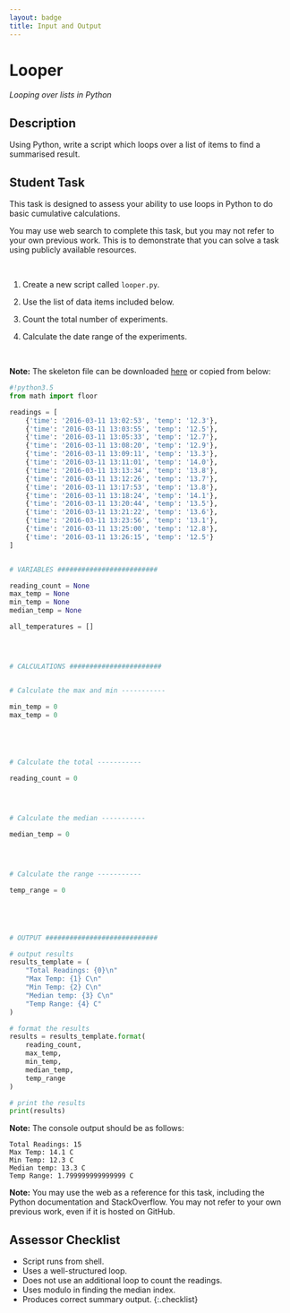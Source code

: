 ```yaml
---
layout: badge
title: Input and Output
---
```


# Looper
_Looping over lists in Python_

## Description

Using Python, write a script which loops over a list of items to find a summarised result.



## Student Task

This task is designed to assess your ability to use loops in Python to do basic cumulative calculations.

You may use web search to complete this task, but you may not refer to your own previous work. This is to demonstrate that you can solve a task using publicly available resources.



<br>


1. Create a new script called `looper.py`.

2. Use the list of data items included below.

3. Count the total number of experiments.

4. Calculate the date range of the experiments.

<br>

**Note:** The skeleton file can be downloaded [here](looper-template.py) or copied from below:

```python
#!python3.5
from math import floor

readings = [
    {'time': '2016-03-11 13:02:53', 'temp': '12.3'},
    {'time': '2016-03-11 13:03:55', 'temp': '12.5'},
    {'time': '2016-03-11 13:05:33', 'temp': '12.7'},
    {'time': '2016-03-11 13:08:20', 'temp': '12.9'},
    {'time': '2016-03-11 13:09:11', 'temp': '13.3'},
    {'time': '2016-03-11 13:11:01', 'temp': '14.0'},
    {'time': '2016-03-11 13:13:34', 'temp': '13.8'},
    {'time': '2016-03-11 13:12:26', 'temp': '13.7'},
    {'time': '2016-03-11 13:17:53', 'temp': '13.8'},
    {'time': '2016-03-11 13:18:24', 'temp': '14.1'},
    {'time': '2016-03-11 13:20:44', 'temp': '13.5'},
    {'time': '2016-03-11 13:21:22', 'temp': '13.6'},
    {'time': '2016-03-11 13:23:56', 'temp': '13.1'},
    {'time': '2016-03-11 13:25:00', 'temp': '12.8'},
    {'time': '2016-03-11 13:26:15', 'temp': '12.5'}
]


# VARIABLES #########################

reading_count = None
max_temp = None
min_temp = None
median_temp = None

all_temperatures = []




# CALCULATIONS #######################


# Calculate the max and min -----------

min_temp = 0
max_temp = 0





# Calculate the total -----------

reading_count = 0




# Calculate the median -----------

median_temp = 0




# Calculate the range -----------

temp_range = 0





# OUTPUT ############################

# output results
results_template = (
    "Total Readings: {0}\n"
    "Max Temp: {1} C\n"
    "Min Temp: {2} C\n"
    "Median temp: {3} C\n"
    "Temp Range: {4} C"
)

# format the results
results = results_template.format(
    reading_count,
    max_temp,
    min_temp,
    median_temp,
    temp_range
)

# print the results
print(results)
```

**Note:** The console output should be as follows:

```text
Total Readings: 15
Max Temp: 14.1 C
Min Temp: 12.3 C
Median temp: 13.3 C
Temp Range: 1.799999999999999 C 
```


**Note:** You may use the web as a reference for this task, including the Python documentation and StackOverflow. You may not refer to your own previous work, even if it is hosted on GitHub.




## Assessor Checklist

- Script runs from shell.
- Uses a well-structured loop.
- Does not use an additional loop to count the readings.
- Uses modulo in finding the median index.
- Produces correct summary output.
{:.checklist}

